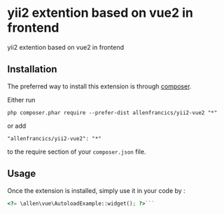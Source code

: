 yii2 extention based on vue2 in frontend
========================================
yii2 extention based on vue2 in frontend

Installation
------------

The preferred way to install this extension is through [composer](http://getcomposer.org/download/).

Either run

```
php composer.phar require --prefer-dist allenfrancics/yii2-vue2 "*"
```

or add

```
"allenfrancics/yii2-vue2": "*"
```

to the require section of your `composer.json` file.


Usage
-----

Once the extension is installed, simply use it in your code by  :

```php
<?= \allen\vue\AutoloadExample::widget(); ?>```